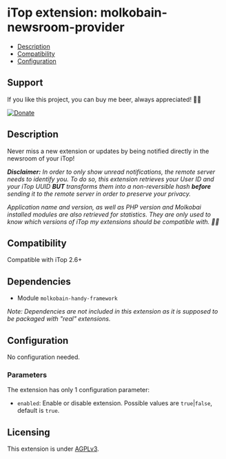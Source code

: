 # iTop extension: molkobain-newsroom-provider
* [Description](#description)
* [Compatibility](#compatibility)
* [Configuration](#configuration)

## Support
If you like this project, you can buy me beer, always appreciated! 🍻😁

[![Donate](https://img.shields.io/static/v1?label=Donate&message=Molkobain%20I/O&color=green&style=flat&logo=paypal)](https://www.paypal.com/cgi-bin/webscr?cmd=_s-xclick&hosted_button_id=BZR88J33D4RG6&source=url)

## Description
Never miss a new extension or updates by being notified directly in the newsroom of your iTop!

_**Disclaimer:** In order to only show unread notifications, the remote server needs to identify you. To do so, this extension retrieves your User ID and your iTop UUID **BUT** transforms them into a non-reversible hash **before** sending it to the remote server in order to preserve your privacy._

_Application name and version, as well as PHP version and Molkobai installed modules are also retrieved for statistics. They are only used to know which versions of iTop my extensions should be compatible with. 👨‍🔧_

## Compatibility
Compatible with iTop 2.6+

## Dependencies
* Module `molkobain-handy-framework`

*Note: Dependencies are not included in this extension as it is supposed to be packaged with "real" extensions.*

## Configuration
No configuration needed.

### Parameters
The extension has only 1 configuration parameter:
  * `enabled`: Enable or disable extension. Possible values are `true`|`false`, default is `true`.


## Licensing
This extension is under [AGPLv3](https://en.wikipedia.org/wiki/GNU_Affero_General_Public_License).
